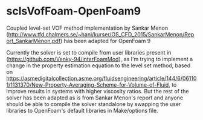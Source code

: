 # sclsVofFoam-OpenFoam9
Coupled level-set VOF method implementation by Sankar Menon (http://www.tfd.chalmers.se/~hani/kurser/OS_CFD_2015/SankarMenon/Report_SankarMenon.pdf) has been adapted for OpenFoam 9

Currently the solver is set to compile from user libraries present in (https://github.com/Venky-94/interFoamMod), as I'm trying to implement a change in the property estimation equation to the level set method, based on https://asmedigitalcollection.asme.org/fluidsengineering/article/144/6/061101/1131370/New-Property-Averaging-Scheme-for-Volume-of-Fluid, to improve results in systems with higher viscosity ratios. 
But the rest of the solver has been adapted as is from Sankar Menon's report and anyone should be able to compile the solver standalone by swapping the user libraries to OpenFoam's default libraries in Make/options file.
